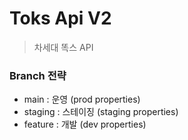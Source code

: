 # Toks Api V2

> 차세대 똑스 API

### Branch 전략

- main : 운영 (prod properties)
- staging : 스테이징 (staging properties)
- feature : 개발 (dev properties)




